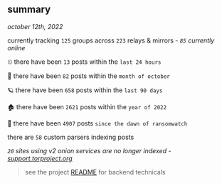 
## summary
_october 12th, 2022_

currently tracking `125` groups across `223` relays & mirrors - _`85` currently online_

⏲ there have been `13` posts within the `last 24 hours`

🦈 there have been `82` posts within the `month of october`

🪐 there have been `658` posts within the `last 90 days`

🏚 there have been `2621` posts within the `year of 2022`

🦕 there have been `4907` posts `since the dawn of ransomwatch`

there are `58` custom parsers indexing posts

_`20` sites using v2 onion services are no longer indexed - [support.torproject.org](https://support.torproject.org/onionservices/v2-deprecation/)_

> see the project [README](https://github.com/joshhighet/ransomwatch#ransomwatch--) for backend technicals
